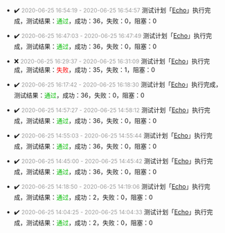 - ✔️ <font color=#9D9D9D size=2>2020-06-25 16&#58;54&#58;19 - 2020-06-25 16&#58;54&#58;57</font> 测试计划「[Echo](Echo/Echo_20200625_165419)」执行完成，测试结果：<font color=#00BB00>通过</font>，成功：36，失败：0，阻塞：0

- ✔️ <font color=#9D9D9D size=2>2020-06-25 16&#58;47&#58;03 - 2020-06-25 16&#58;47&#58;49</font> 测试计划「[Echo](Echo/Echo_20200625_164703)」执行完成，测试结果：<font color=#00BB00>通过</font>，成功：36，失败：0，阻塞：0

- ❌ <font color=#9D9D9D size=2>2020-06-25 16&#58;29&#58;37 - 2020-06-25 16&#58;31&#58;09</font> 测试计划「[Echo](Echo/Echo_20200625_162937)」执行完成，测试结果：<font color=#FF0000>失败</font>，成功：35，失败：1，阻塞：0

- ✔️ <font color=#9D9D9D size=2>2020-06-25 16&#58;17&#58;42 - 2020-06-25 16&#58;18&#58;30</font> 测试计划「[Echo](Echo/Echo_20200625_161742)」执行完成，测试结果：<font color=#00BB00>通过</font>，成功：36，失败：0，阻塞：0

- ✔️ <font color=#9D9D9D size=2>2020-06-25 14&#58;57&#58;27 - 2020-06-25 14&#58;58&#58;12</font> 测试计划「[Echo](Echo/Echo_20200625_145727)」执行完成，测试结果：<font color=#00BB00>通过</font>，成功：36，失败：0，阻塞：0

- ✔️ <font color=#9D9D9D size=2>2020-06-25 14&#58;55&#58;03 - 2020-06-25 14&#58;55&#58;44</font> 测试计划「[Echo](Echo/Echo_20200625_145503)」执行完成，测试结果：<font color=#00BB00>通过</font>，成功：36，失败：0，阻塞：0

- ✔️ <font color=#9D9D9D size=2>2020-06-25 14&#58;45&#58;00 - 2020-06-25 14&#58;45&#58;42</font> 测试计划「[Echo](Echo/Echo_20200625_144500)」执行完成，测试结果：<font color=#00BB00>通过</font>，成功：36，失败：0，阻塞：0

- ✔️ <font color=#9D9D9D size=2>2020-06-25 14&#58;18&#58;50 - 2020-06-25 14&#58;19&#58;06</font> 测试计划「[Echo](Echo/Echo_20200625_141850)」执行完成，测试结果：<font color=#00BB00>通过</font>，成功：2，失败：0，阻塞：0

- ✔️ <font color=#9D9D9D size=2>2020-06-25 14&#58;04&#58;25 - 2020-06-25 14&#58;04&#58;33</font> 测试计划「[Echo](Echo/Echo_20200625_140425)」执行完成，测试结果：<font color=#00BB00>通过</font>，成功：2，失败：0，阻塞：0

